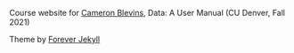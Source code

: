 Course website for [Cameron Blevins](https://cameronblevins.org), Data: A User Manual (CU Denver, Fall 2021)

Theme by [Forever Jekyll](https://github.com/forever-jekyll/forever-jekyll)
